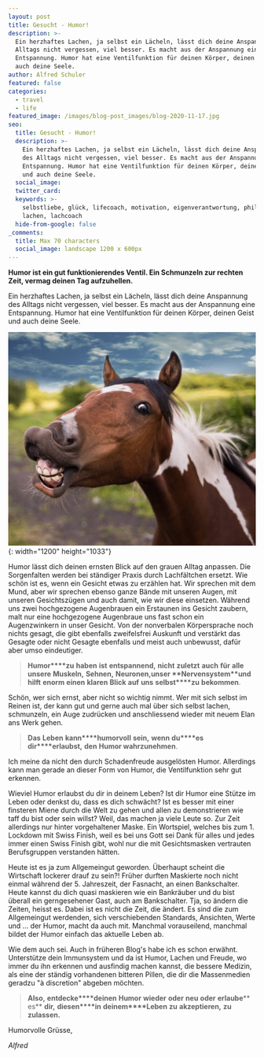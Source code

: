 ```yaml
---
layout: post
title: Gesucht - Humor!
description: >-
  Ein herzhaftes Lachen, ja selbst ein Lächeln, lässt dich deine Anspannung des
  Alltags nicht vergessen, viel besser. Es macht aus der Anspannung eine
  Entspannung. Humor hat eine Ventilfunktion für deinen Körper, deinen Geist und
  auch deine Seele. 
author: Alfred Schuler
featured: false
categories:
  - travel
  - life
featured_image: /images/blog-post_images/blog-2020-11-17.jpg
seo:
  title: Gesucht - Humor!
  description: >-
    Ein herzhaftes Lachen, ja selbst ein Lächeln, lässt dich deine Anspannung
    des Alltags nicht vergessen, viel besser. Es macht aus der Anspannung eine
    Entspannung. Humor hat eine Ventilfunktion für deinen Körper, deinen Geist
    und auch deine Seele.
  social_image:
  twitter_card:
  keywords: >-
    selbstliebe, glück, lifecoach, motivation, eigenverantwortung, philosophie,
    lachen, lachcoach
  hide-from-google: false
_comments:
  title: Max 70 characters
  social_image: landscape 1200 x 600px
---
```

**Humor ist ein gut funktionierendes Ventil. Ein Schmunzeln zur rechten Zeit, vermag deinen Tag aufzuhellen.**

Ein herzhaftes Lachen, ja selbst ein Lächeln, lässt dich deine Anspannung des Alltags nicht vergessen, viel besser. Es macht aus der Anspannung eine Entspannung. Humor hat eine Ventilfunktion für deinen Körper, deinen Geist und auch deine Seele.

![](/images/blog-post_images/blog-2020-11-17.jpg){: width="1200" height="1033"}

Humor lässt dich deinen ernsten Blick auf den grauen Alltag anpassen. Die Sorgenfalten werden bei ständiger Praxis durch Lachfältchen ersetzt. Wie schön ist es, wenn ein Gesicht etwas zu erzählen hat. Wir sprechen mit dem Mund, aber wir sprechen ebenso ganze Bände mit unseren Augen, mit unseren Gesichtszügen und auch damit, wie wir diese einsetzen. Während uns zwei hochgezogene Augenbrauen ein Erstaunen ins Gesicht zaubern, malt nur eine hochgezogene Augenbraue uns fast schon ein Augenzwinkern in unser Gesicht. Von der nonverbalen Körpersprache noch nichts gesagt, die gibt ebenfalls zweifelsfrei Auskunft und verstärkt das Gesagte oder nicht Gesagte ebenfalls und meist auch unbewusst, dafür aber umso eindeutiger.

> **Humor****zu** **haben** **ist** **entspannend,** **nicht** **zuletzt** **auch** **für** **alle** **unsere** **Muskeln,** **Sehnen,** **Neuronen,****unser** **Nervensystem****und** **hilft** **enorm** **einen** **klaren** **Blick** **auf** **uns** **selbst****zu** **bekommen**.

Schön, wer sich ernst, aber nicht so wichtig nimmt. Wer mit sich selbst im Reinen ist, der kann gut und gerne auch mal über sich selbst lachen, schmunzeln, ein Auge zudrücken und anschliessend wieder mit neuem Elan ans Werk gehen.

> **Das** **Leben** **kann****humorvoll** **sein,** **wenn** **du****es** **dir****erlaubst,** **den** **Humor wahrzunehmen**.

Ich meine da nicht den durch Schadenfreude ausgelösten Humor. Allerdings kann man gerade an dieser Form von Humor, die Ventilfunktion sehr gut erkennen.

Wieviel Humor erlaubst du dir in deinem Leben? Ist dir Humor eine Stütze im Leben oder denkst du, dass es dich schwächt? Ist es besser mit einer finsteren Miene durch die Welt zu gehen und allen zu demonstrieren wie taff du bist oder sein willst? Weil, das machen ja viele Leute so. Zur Zeit allerdings nur hinter vorgehaltener Maske. Ein Wortspiel, welches bis zum 1. Lockdown mit Swiss Finish, weil es bei uns Gott sei Dank für alles und jedes immer einen Swiss Finish gibt, wohl nur die mit Gesichtsmasken vertrauten Berufsgruppen verstanden hätten.

Heute ist es ja zum Allgemeingut geworden. Überhaupt scheint die Wirtschaft lockerer drauf zu sein?\! Früher durften Maskierte noch nicht einmal während der 5. Jahreszeit, der Fasnacht, an einen Bankschalter. Heute kannst du dich quasi maskieren wie ein Bankräuber und du bist überall ein gerngesehener Gast, auch am Bankschalter. Tja, so ändern die Zeiten, heisst es. Dabei ist es nicht die Zeit, die ändert. Es sind die zum Allgemeingut werdenden, sich verschiebenden Standards, Ansichten, Werte und … der Humor, macht da auch mit. Manchmal vorauseilend, manchmal bildet der Humor einfach das aktuelle Leben ab.

Wie dem auch sei. Auch in früheren Blog's habe ich es schon erwähnt. Unterstütze dein Immunsystem und da ist Humor, Lachen und Freude, wo immer du ihn erkennen und ausfindig machen kannst, die bessere Medizin, als eine der ständig vorhandenen bitteren Pillen, die dir die Massenmedien geradzu "&agrave; discretion" abgeben möchten.

> **Also,** **entdecke****deinen** **Humor** **wieder** **oder** **neu** **oder** **erlaube****&nbsp; es** **dir,** **diesen****in** **deinem****Leben** **zu** **akzeptieren,** **zu zulassen.**

Humorvolle Grüsse,

*Alfred*
